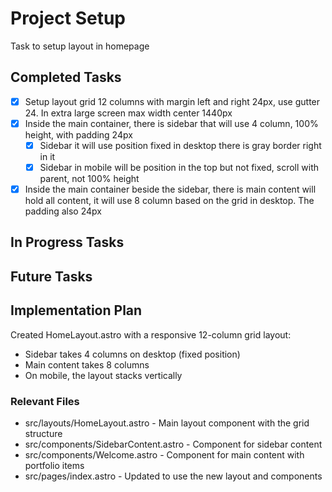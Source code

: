 # Project Setup
   
Task to setup layout in homepage
   
## Completed Tasks

- [x] Setup layout grid 12 columns with margin left and right 24px, use gutter 24. In extra large screen max width center 1440px
- [x] Inside the main container, there is sidebar that will use 4 column, 100% height, with padding 24px
  - [x] Sidebar it will use position fixed in desktop there is gray border right in it
  - [x] Sidebar in mobile will be position in the top but not fixed, scroll with parent, not 100% height
- [x] Inside the main container beside the sidebar, there is main content will hold all content, it will use 8 column based on the grid in desktop. The padding also 24px

## In Progress Tasks

## Future Tasks
   
## Implementation Plan

Created HomeLayout.astro with a responsive 12-column grid layout:
- Sidebar takes 4 columns on desktop (fixed position)
- Main content takes 8 columns
- On mobile, the layout stacks vertically
   
### Relevant Files

- src/layouts/HomeLayout.astro - Main layout component with the grid structure
- src/components/SidebarContent.astro - Component for sidebar content
- src/components/Welcome.astro - Component for main content with portfolio items
- src/pages/index.astro - Updated to use the new layout and components
